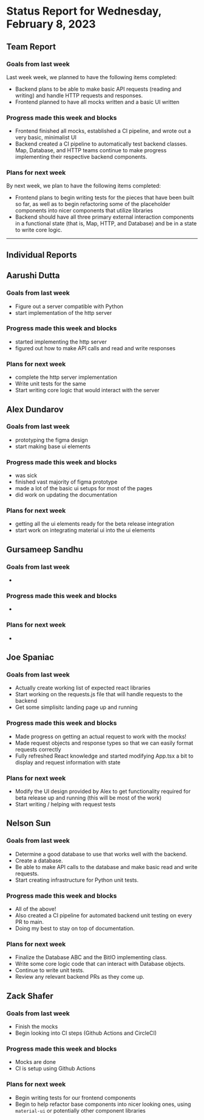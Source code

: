 # Status Report for Wednesday, February 8, 2023

## Team Report

### Goals from last week
Last week week, we planned to have the following items completed:
- Backend plans to be able to make basic API requests (reading and writing) and handle
HTTP requests and responses. 
- Frontend planned to have all mocks written and a basic UI written

### Progress made this week and blocks
- Frontend finished all mocks, established a CI pipeline, and wrote out a very basic, minimalist UI
- Backend created a CI pipeline to automatically test backend classes. Map, Database, and HTTP teams
continue to make progress implementing their respective backend components.

### Plans for next week
By next week, we plan to have the following items completed:
- Frontend plans to begin writing tests for the pieces that have been built so far, as well as
to begin refactoring some of the placeholder components into nicer components that utilize libraries
- Backend should have all three primary external interaction components in a functional state
(that is, Map, HTTP, and Database) and be in a state to write core logic.

---
## Individual Reports

## Aarushi Dutta

### Goals from last week
- Figure out a server compatible with Python
- start implementation of the http server

### Progress made this week and blocks
- started implementing the http server
- figured out how to make API calls and read and write responses 

### Plans for next week
- complete the http server implementation
- Write unit tests for the same
- Start writing core logic that would interact with the server

## Alex Dundarov

### Goals from last week
- prototyping the figma design
- start making base ui elements

### Progress made this week and blocks
- was sick
- finished vast majority of figma prototype 
- made a lot of the basic ui setups for most of the pages
- did work on updating the documentation

### Plans for next week
- getting all the ui elements ready for the beta release integration  
- start work on integrating material ui into the ui elements

## Gursameep Sandhu

### Goals from last week
- 

### Progress made this week and blocks
- 

### Plans for next week
- 

## Joe Spaniac

### Goals from last week
- Actually create working list of expected react libraries
- Start working on the requests.js file that will handle requests to the backend
- Get some simplisitc landing page up and running

### Progress made this week and blocks
- Made progress on getting an actual request to work with the mocks!
- Made request objects and response types so that we can easily format requests correctly
- Fully refreshed React knowledge and started modifying App.tsx a bit to display and request information with state

### Plans for next week
- Modify the UI design provided by Alex to get functionality required for beta release up and running (this will be most of the work)
- Start writing / helping with request tests

## Nelson Sun

### Goals from last week
- Determine a good database to use that works well with the backend.
- Create a database.
- Be able to make API calls to the database and make basic read and write requests.
- Start creating infrastructure for Python unit tests.

### Progress made this week and blocks
- All of the above!
- Also created a CI pipeline for automated backend unit testing on every PR to main.
- Doing my best to stay on top of documentation.

### Plans for next week
- Finalize the Database ABC and the BitIO implementing class.
- Write some core logic code that can interact with Database objects.
- Continue to write unit tests.
- Review any relevant backend PRs as they come up.

## Zack Shafer

### Goals from last week
- Finish the mocks
- Begin looking into CI steps (Github Actions and CircleCI)

### Progress made this week and blocks
- Mocks are done
- CI is setup using Github Actions

### Plans for next week
- Begin writing tests for our frontend components
- Begin to help refactor base components into nicer looking ones,
using `material-ui` or potentially other component libraries
